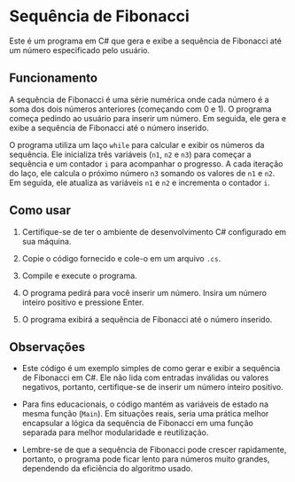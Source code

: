 # Sequência de Fibonacci

Este é um programa em C# que gera e exibe a sequência de Fibonacci até um número especificado pelo usuário.

## Funcionamento

A sequência de Fibonacci é uma série numérica onde cada número é a soma dos dois números anteriores (começando com 0 e 1). O programa começa pedindo ao usuário para inserir um número. Em seguida, ele gera e exibe a sequência de Fibonacci até o número inserido.

O programa utiliza um laço `while` para calcular e exibir os números da sequência. Ele inicializa três variáveis (`n1`, `n2` e `n3`) para começar a sequência e um contador `i` para acompanhar o progresso. A cada iteração do laço, ele calcula o próximo número `n3` somando os valores de `n1` e `n2`. Em seguida, ele atualiza as variáveis `n1` e `n2` e incrementa o contador `i`.

## Como usar

1. Certifique-se de ter o ambiente de desenvolvimento C# configurado em sua máquina.

2. Copie o código fornecido e cole-o em um arquivo `.cs`.

3. Compile e execute o programa.

4. O programa pedirá para você inserir um número. Insira um número inteiro positivo e pressione Enter.

5. O programa exibirá a sequência de Fibonacci até o número inserido.

## Observações

- Este código é um exemplo simples de como gerar e exibir a sequência de Fibonacci em C#. Ele não lida com entradas inválidas ou valores negativos, portanto, certifique-se de inserir um número inteiro positivo.

- Para fins educacionais, o código mantém as variáveis de estado na mesma função (`Main`). Em situações reais, seria uma prática melhor encapsular a lógica da sequência de Fibonacci em uma função separada para melhor modularidade e reutilização.

- Lembre-se de que a sequência de Fibonacci pode crescer rapidamente, portanto, o programa pode ficar lento para números muito grandes, dependendo da eficiência do algoritmo usado.
